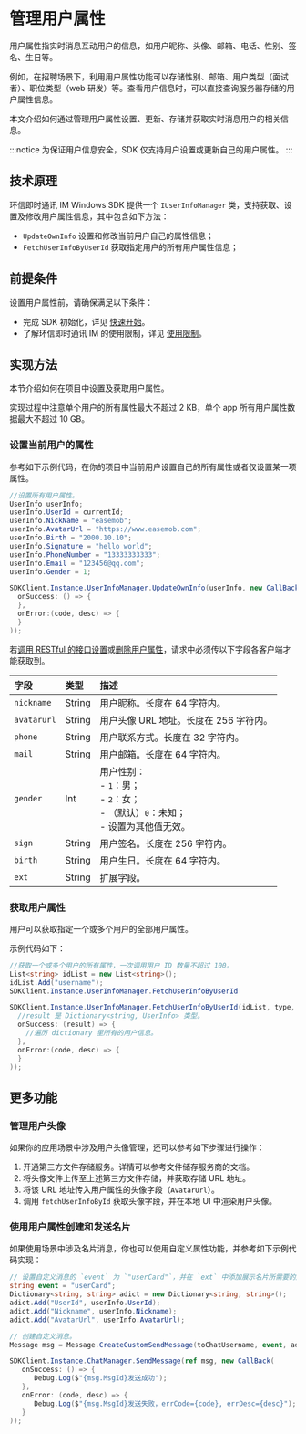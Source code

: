 # 管理用户属性

<Toc />

用户属性指实时消息互动用户的信息，如用户昵称、头像、邮箱、电话、性别、签名、生日等。

例如，在招聘场景下，利用用户属性功能可以存储性别、邮箱、用户类型（面试者）、职位类型（web 研发）等。查看用户信息时，可以直接查询服务器存储的用户属性信息。

本文介绍如何通过管理用户属性设置、更新、存储并获取实时消息用户的相关信息。

:::notice
为保证用户信息安全，SDK 仅支持用户设置或更新自己的用户属性。
:::

## 技术原理

环信即时通讯 IM Windows SDK 提供一个 `IUserInfoManager` 类，支持获取、设置及修改用户属性信息，其中包含如下方法：

- `UpdateOwnInfo` 设置和修改当前用户自己的属性信息；
- `FetchUserInfoByUserId` 获取指定用户的所有用户属性信息；

## 前提条件

设置用户属性前，请确保满足以下条件：

- 完成 SDK 初始化，详见 [快速开始](quickstart.html)。
- 了解环信即时通讯 IM 的使用限制，详见 [使用限制](/document/v2/privatization/uc_limitation.html)。

## 实现方法

本节介绍如何在项目中设置及获取用户属性。

实现过程中注意单个用户的所有属性最大不超过 2 KB，单个 app 所有用户属性数据最大不超过 10 GB。

### 设置当前用户的属性

参考如下示例代码，在你的项目中当前用户设置自己的所有属性或者仅设置某一项属性。

```csharp
//设置所有用户属性。
UserInfo userInfo;
userInfo.UserId = currentId;
userInfo.NickName = "easemob";
userInfo.AvatarUrl = "https://www.easemob.com";
userInfo.Birth = "2000.10.10";
userInfo.Signature = "hello world";
userInfo.PhoneNumber = "13333333333";
userInfo.Email = "123456@qq.com";
userInfo.Gender = 1;

SDKClient.Instance.UserInfoManager.UpdateOwnInfo(userInfo, new CallBack(
  onSuccess: () => {
  },
  onError:(code, desc) => {
  }
));
```

若[调用 RESTful 的接口设置](/document/v2/server-side/userprofile.html#设置用户属性)或[删除用户属性](/document/v2/server-side/userprofile.html#删除用户属性)，请求中必须传以下字段各客户端才能获取到。

| 字段        | 类型   | 描述                                                                                              |
| :---------- | :----- | :------------------------------------------------------------------------------------------------ |
| `nickname`  | String | 用户昵称。长度在 64 字符内。                                                                      |
| `avatarurl` | String | 用户头像 URL 地址。长度在 256 字符内。                                                            |
| `phone`     | String | 用户联系方式。长度在 32 字符内。                                                                  |
| `mail`      | String | 用户邮箱。长度在 64 字符内。                                                                      |
| `gender`    | Int    | 用户性别：<br/> - `1`：男；<br/> - `2`：女；<br/> - （默认）`0`：未知；<br/> - 设置为其他值无效。 |
| `sign`      | String | 用户签名。长度在 256 字符内。                                                                     |
| `birth`     | String | 用户生日。长度在 64 字符内。                                                                      |
| `ext`       | String | 扩展字段。                                                                                        |

### 获取用户属性

用户可以获取指定一个或多个用户的全部用户属性。

示例代码如下：

```csharp
//获取一个或多个用户的所有属性，一次调用用户 ID 数量不超过 100。
List<string> idList = new List<string>();
idList.Add("username");
SDKClient.Instance.UserInfoManager.FetchUserInfoByUserId

SDKClient.Instance.UserInfoManager.FetchUserInfoByUserId(idList, type, startId, loadCount, new ValueCallBack<Dictionary<string, UserInfo>>(
  //result 是 Dictionary<string, UserInfo> 类型。
  onSuccess: (result) => {
	//遍历 dictionary 里所有的用户信息。
  },
  onError:(code, desc) => {
  }
));
```

## 更多功能

### 管理用户头像

如果你的应用场景中涉及用户头像管理，还可以参考如下步骤进行操作：

1. 开通第三方文件存储服务。详情可以参考文件储存服务商的文档。
2. 将头像文件上传至上述第三方文件存储，并获取存储 URL 地址。
3. 将该 URL 地址传入用户属性的头像字段（`AvatarUrl`）。
4. 调用 `fetchUserInfoById` 获取头像字段，并在本地 UI 中渲染用户头像。

### 使用用户属性创建和发送名片

如果使用场景中涉及名片消息，你也可以使用自定义属性功能，并参考如下示例代码实现：

```csharp
// 设置自定义消息的 `event` 为 `"userCard"`，并在 `ext` 中添加展示名片所需要的用户 ID、昵称和头像等字段。
string event = "userCard";
Dictionary<string, string> adict = new Dictionary<string, string>();
adict.Add("UserId", userInfo.UserId);
adict.Add("Nickname", userInfo.Nickname);
adict.Add("AvatarUrl", userInfo.AvatarUrl);

// 创建自定义消息。
Message msg = Message.CreateCustomSendMessage(toChatUsername, event, adict);

SDKClient.Instance.ChatManager.SendMessage(ref msg, new CallBack(
   onSuccess: () => {
      Debug.Log($"{msg.MsgId}发送成功");
   },
   onError: (code, desc) => {
      Debug.Log($"{msg.MsgId}发送失败，errCode={code}, errDesc={desc}");
   }
));
```
